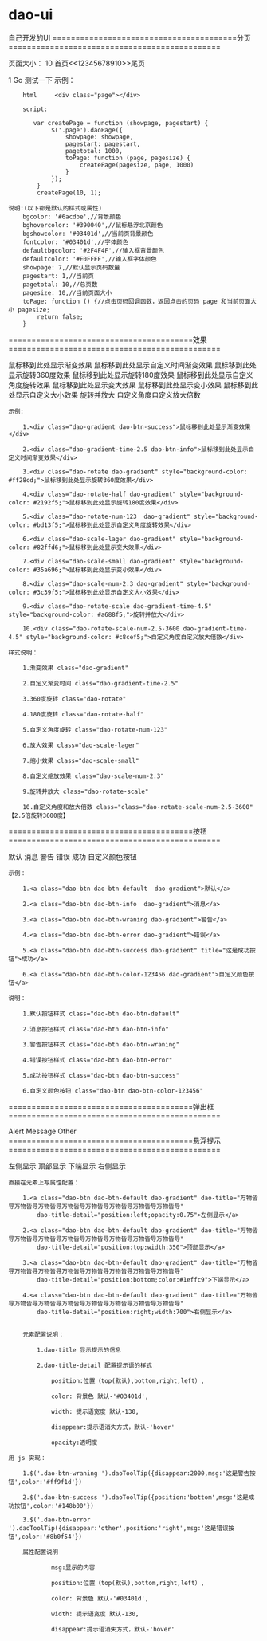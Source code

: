 # dao-ui
自己开发的UI
========================================分页==============================================

页面大小：
10
首页<<12345678910>>尾页

1
Go
测试一下
    示例：

        html     <div class="page"></div>

        script:

           var createPage = function (showpage, pagestart) {
                $('.page').daoPage({
                    showpage: showpage,
                    pagestart: pagestart,
                    pagetotal: 1000,
                    toPage: function (page, pagesize) {
                        createPage(pagesize, page, 1000)
                    }
                });
            }
            createPage(10, 1);

    说明:(以下都是默认的样式或属性)
        bgcolor: '#6acdbe',//背景颜色
        bghovercolor: '#390040',//鼠标悬浮北京颜色
        bgshowcolor: '#03401d',//当前页背景颜色
        fontcolor: '#03401d',//字体颜色
        defaultbgcolor: '#2F4F4F',//输入框背景颜色
        defaultcolor: '#E0FFFF',//输入框字体颜色
        showpage: 7,//默认显示页码数量
        pagestart: 1,//当前页
        pagetotal: 10,//总页数
        pagesize: 10,//当前页面大小
        toPage: function () {//点击页码回调函数，返回点击的页码 page 和当前页面大小 pagesize;
            return false;
        }

========================================效果==============================================

鼠标移到此处显示渐变效果
鼠标移到此处显示自定义时间渐变效果
鼠标移到此处显示旋转360度效果
鼠标移到此处显示旋转180度效果
鼠标移到此处显示自定义角度旋转效果
鼠标移到此处显示变大效果
鼠标移到此处显示变小效果
鼠标移到此处显示自定义大小效果
旋转并放大
自定义角度自定义放大倍数

    示例:

        1.<div class="dao-gradient dao-btn-success">鼠标移到此处显示渐变效果</div>

        2.<div class="dao-gradient-time-2.5 dao-btn-info">鼠标移到此处显示自定义时间渐变效果</div>

        3.<div class="dao-rotate dao-gradient" style="background-color: #ff28cd;">鼠标移到此处显示旋转360度效果</div>

        4.<div class="dao-rotate-half dao-gradient" style="background-color: #2192f5;">鼠标移到此处显示旋转180度效果</div>

        5.<div class="dao-rotate-num-123  dao-gradient" style="background-color: #bd13f5;">鼠标移到此处显示自定义角度旋转效果</div>

        6.<div class="dao-scale-lager dao-gradient" style="background-color: #82ffd6;">鼠标移到此处显示变大效果</div>

        7.<div class="dao-scale-small dao-gradient" style="background-color: #35a696;">鼠标移到此处显示变小效果</div>

        8.<div class="dao-scale-num-2.3 dao-gradient" style="background-color: #3c39f5;">鼠标移到此处显示自定义大小效果</div>

        9.<div class="dao-rotate-scale dao-gradient-time-4.5" style="background-color: #a688f5;">旋转并放大</div>

        10.<div class="dao-rotate-scale-num-2.5-3600 dao-gradient-time-4.5" style="background-color: #c8cef5;">自定义角度自定义放大倍数</div>

    样式说明：

        1.渐变效果 class="dao-gradient"

        2.自定义渐变时间 class="dao-gradient-time-2.5"

        3.360度旋转 class="dao-rotate"

        4.180度旋转 class="dao-rotate-half"

        5.自定义角度旋转 class="dao-rotate-num-123"

        6.放大效果 class="dao-scale-lager"

        7.缩小效果 class="dao-scale-small"

        8.自定义缩放效果 class="dao-scale-num-2.3"

        9.旋转并放大 class="dao-rotate-scale"

        10.自定义角度和放大倍数 class="class="dao-rotate-scale-num-2.5-3600" 【2.5倍旋转3600度】

========================================按钮==============================================

默认 消息 警告 错误 成功 自定义颜色按钮

    示例：

        1.<a class="dao-btn dao-btn-default  dao-gradient">默认</a>

        2.<a class="dao-btn dao-btn-info  dao-gradient">消息</a>

        3.<a class="dao-btn dao-btn-wraning dao-gradient">警告</a>

        4.<a class="dao-btn dao-btn-error dao-gradient">错误</a>

        5.<a class="dao-btn dao-btn-success dao-gradient" title="这是成功按钮">成功</a>

        6.<a class="dao-btn dao-btn-color-123456 dao-gradient">自定义颜色按钮</a>

    说明：

        1.默认按钮样式 class="dao-btn dao-btn-default"

        2.消息按钮样式 class="dao-btn dao-btn-info"

        3.警告按钮样式 class="dao-btn dao-btn-wraning"

        4.错误按钮样式 class="dao-btn dao-btn-error"

        5.成功按钮样式 class="dao-btn dao-btn-success"

        6.自定义颜色按钮 class="dao-btn dao-btn-color-123456"


========================================弹出框==============================================

Alert Message Other
========================================悬浮提示==============================================

左侧显示 顶部显示 下端显示 右侧显示

    直接在元素上写属性配置：

        1.<a class="dao-btn dao-btn-default dao-gradient" dao-title="万物皆导万物皆导万物皆导万物皆导万物皆导万物皆导万物皆导万物皆导"
            dao-title-detail="position:left;opacity:0.75">左侧显示</a>

        2.<a class="dao-btn dao-btn-default dao-gradient" dao-title="万物皆导万物皆导万物皆导万物皆导万物皆导万物皆导万物皆导万物皆导"
            dao-title-detail="position:top;width:350">顶部显示</a>

        3.<a class="dao-btn dao-btn-default dao-gradient" dao-title="万物皆导万物皆导万物皆导万物皆导万物皆导万物皆导万物皆导万物皆导"
            dao-title-detail="position:bottom;color:#1effc9">下端显示</a>

        4.<a class="dao-btn dao-btn-default dao-gradient" dao-title="万物皆导万物皆导万物皆导万物皆导万物皆导万物皆导万物皆导万物皆导"
            dao-title-detail="position:right;width:700">右侧显示</a>


        元素配置说明：

            1.dao-title 显示提示的信息

            2.dao-title-detail 配置提示语的样式

                position:位置（top(默认),bottom,right,left）,

                color: 背景色 默认-'#03401d',

                width: 提示语宽度 默认-130,

                disappear:提示语消失方式，默认-'hover'

                opacity:透明度

    用 js 实现：

        1.$('.dao-btn-wraning ').daoToolTip({disappear:2000,msg:'这是警告按钮',color:'#ff9f1d'})

        2.$('.dao-btn-success ').daoToolTip({position:'bottom',msg:'这是成功按钮',color:'#148b00'})

        3.$('.dao-btn-error ').daoToolTip({disappear:'other',position:'right',msg:'这是错误按钮',color:'#8b0f54'})

        属性配置说明

                msg:显示的内容

                position:位置（top(默认),bottom,right,left）,

                color: 背景色 默认-'#03401d',

                width: 提示语宽度 默认-130,

                disappear:提示语消失方式，默认-'hover'
